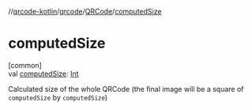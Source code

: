 //[qrcode-kotlin](../../../index.md)/[qrcode](../index.md)/[QRCode](index.md)/[computedSize](computed-size.md)

# computedSize

[common]\
val [computedSize](computed-size.md): [Int](https://kotlinlang.org/api/latest/jvm/stdlib/kotlin/-int/index.html)

Calculated size of the whole QRCode (the final image will be a square of `computedSize` by `computedSize`)
